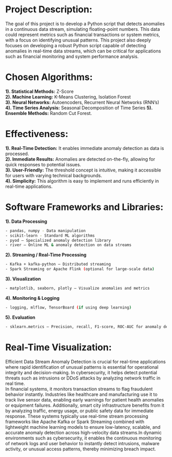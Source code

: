 # Project Description: 
The goal of this project is to develop a Python script that detects anomalies in a continuous data stream, simulating floating-point numbers. This data could represent metrics such as financial transactions or system metrics, with a focus on identifying unusual patterns. This project also deeply focuses on developing a robust Python script capable of detecting anomalies in real-time data streams, which can be critical for applications such as financial monitoring and
system performance analysis.
# Chosen Algorithms:
**1). Statistical Methods:** Z-Score <br>
**2). Machine Learning:** K-Means Clustering, Isolation Forest <br>
**3). Neural Networks:** Autoencoders, Recurrent Neural Networks (RNN’s) <br>
**4). Time Series Analysis:** Seasonal Decomposition of Time Series
**5). Ensemble Methods:** Random Cut Forest.
# Effectiveness:
**1). Real-Time Detection:** It enables immediate anomaly detection as data is
processed. <br>
**2). Immediate Results:** Anomalies are detected on-the-fly, allowing for quick
responses to potential issues. <br>
**3). User-Friendly:** The threshold concept is intuitive, making it accessible for users
with varying technical backgrounds. <br>
**4). Simplicity:** This algorithm is easy to implement and runs efficiently in real-time
applications.
# Software Frameworks and Libraries:
**1). Data Processing**
```bash
- pandas, numpy - Data manipulation
- scikit-learn - Standard ML algorithms
- pyod – Specialized anomaly detection library
- river – Online ML & anomaly detection on data streams
```
**2). Streaming / Real-Time Processing**
```bash
- Kafka + kafka-python – Distributed streaming
- Spark Streaming or Apache Flink (optional for large-scale data)
```
**3). Visualization**
```bash
- matplotlib, seaborn, plotly – Visualize anomalies and metrics
```
**4). Monitoring & Logging**
```bash
- logging, mlflow, TensorBoard (if using deep learning)
```
**5). Evaluation**
```bash
- sklearn.metrics – Precision, recall, F1-score, ROC-AUC for anomaly detection
```
# Real-Time Visualization:
Efficient Data Stream Anomaly Detection is crucial for real-time applications where rapid identification of unusual patterns is essential for operational integrity and decision-making. In cybersecurity, it helps detect potential threats such as intrusions or DDoS attacks by analyzing network traffic in real time. <br>
In financial systems, it monitors transaction streams to flag fraudulent behavior instantly. Industries like healthcare and manufacturing use it to track live sensor data, enabling early warnings for patient health anomalies or equipment failures. Additionally, smart city infrastructure benefits from it by analyzing traffic, energy usage, or public safety data for immediate response. These systems typically use real-time stream processing frameworks like Apache Kafka or Spark Streaming combined with lightweight machine learning models to ensure low-latency, scalable, and accurate anomaly detection across high-velocity data streams.In dynamic environments such as cybersecurity, it enables the continuous monitoring of network logs and user behavior to instantly detect intrusions, malware activity, or unusual access patterns, thereby minimizing breach impact.



